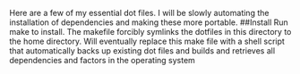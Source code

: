 Here are a few of my essential dot files. I will be slowly automating the installation of dependencies and making these more portable.
##Install
Run make to install. The makefile forcibly symlinks the dotfiles in this directory to the home directory. Will eventually replace this make file with a shell script that automatically backs up existing dot files and builds and retrieves all dependencies and factors in the operating system
